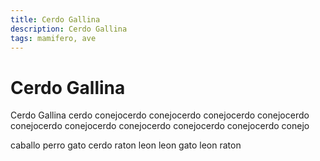 ```yaml
---
title: Cerdo Gallina
description: Cerdo Gallina
tags: mamifero, ave
---
```


# Cerdo Gallina

Cerdo Gallina cerdo conejocerdo conejocerdo conejocerdo conejocerdo conejocerdo conejocerdo conejocerdo conejocerdo conejocerdo conejo

caballo perro gato cerdo raton leon leon gato leon raton